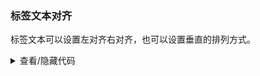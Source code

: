 ### 标签文本对齐

标签文本可以设置左对齐右对齐，也可以设置垂直的排列方式。

<div class="cell-demo vp-raw">
  <yc-space
    direction="vertical"
    size="large">
    <yc-descriptions
      :data="data"
      title="User Info"
      align="right" />
    <yc-descriptions
      :data="data"
      title="User Info"
      :align="{ label: 'right' }" />
    <yc-descriptions
      :data="data"
      title="User Info"
      layout="inline-vertical" />
  </yc-space>
</div>

<script setup>
const data = [
  {
    label: 'Name',
    value: 'Socrates',
  },
  {
    label: 'Mobile',
    value: '123-1234-1234',
  },
  {
    label: 'Residence',
    value: 'Beijing',
  },
  {
    label: 'Hometown',
    value: 'Beijing',
  },
  {
    label: 'Address',
    value: 'Yingdu Building, Zhichun Road, Beijing',
  },
];
</script>

<details>
<summary>查看/隐藏代码</summary>

```vue
<template>
  <yc-space
    direction="vertical"
    size="large">
    <yc-descriptions
      :data="data"
      title="User Info"
      align="right" />
    <yc-descriptions
      :data="data"
      title="User Info"
      :align="{ label: 'right' }" />
    <yc-descriptions
      :data="data"
      title="User Info"
      layout="inline-vertical" />
  </yc-space>
</template>

<script setup>
const data = [
  {
    label: 'Name',
    value: 'Socrates',
  },
  {
    label: 'Mobile',
    value: '123-1234-1234',
  },
  {
    label: 'Residence',
    value: 'Beijing',
  },
  {
    label: 'Hometown',
    value: 'Beijing',
  },
  {
    label: 'Address',
    value: 'Yingdu Building, Zhichun Road, Beijing',
  },
];
</script>
```

</details>

